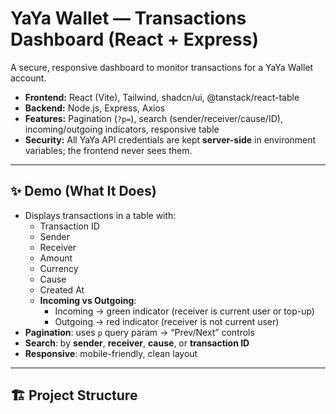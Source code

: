 # YaYa Wallet — Transactions Dashboard (React + Express)

A secure, responsive dashboard to monitor transactions for a YaYa Wallet account.

- **Frontend:** React (Vite), Tailwind, shadcn/ui, @tanstack/react-table  
- **Backend:** Node.js, Express, Axios  
- **Features:** Pagination (`?p=`), search (sender/receiver/cause/ID), incoming/outgoing indicators, responsive table  
- **Security:** All YaYa API credentials are kept **server-side** in environment variables; the frontend never sees them.

---

## ✨ Demo (What It Does)

- Displays transactions in a table with:
  - Transaction ID  
  - Sender  
  - Receiver  
  - Amount  
  - Currency  
  - Cause  
  - Created At  
  - **Incoming vs Outgoing**:  
    -  Incoming → green indicator (receiver is current user or top-up)  
    -  Outgoing → red indicator (receiver is not current user)  
- **Pagination**: uses `p` query param → “Prev/Next” controls  
- **Search**: by **sender**, **receiver**, **cause**, or **transaction ID**  
- **Responsive**: mobile-friendly, clean layout  

---

## 🏗️ Project Structure

